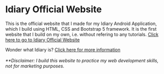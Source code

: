 # Idiary Official Website
This is the official website that I made for my Idiary Android Application, which I build using HTML, CSS and Bootstrap 5 framework. It is the first website that I build on my own, i.e. without refering to any tutorials. <a href="http://xianglun.me/Idiary" target="_blank">Click here to go to Idiary Official Website</a>

Wonder what Idiary is? <a href="https://github.com/XiangLun0713/GDSC_UM_Android_Dev_Challenge_XiangLun" target="_blank">Click here for more information</a>
</br></br>
*\*\*Disclaimer: I build this website to practice my web development skills, not for marketing purposes.*
